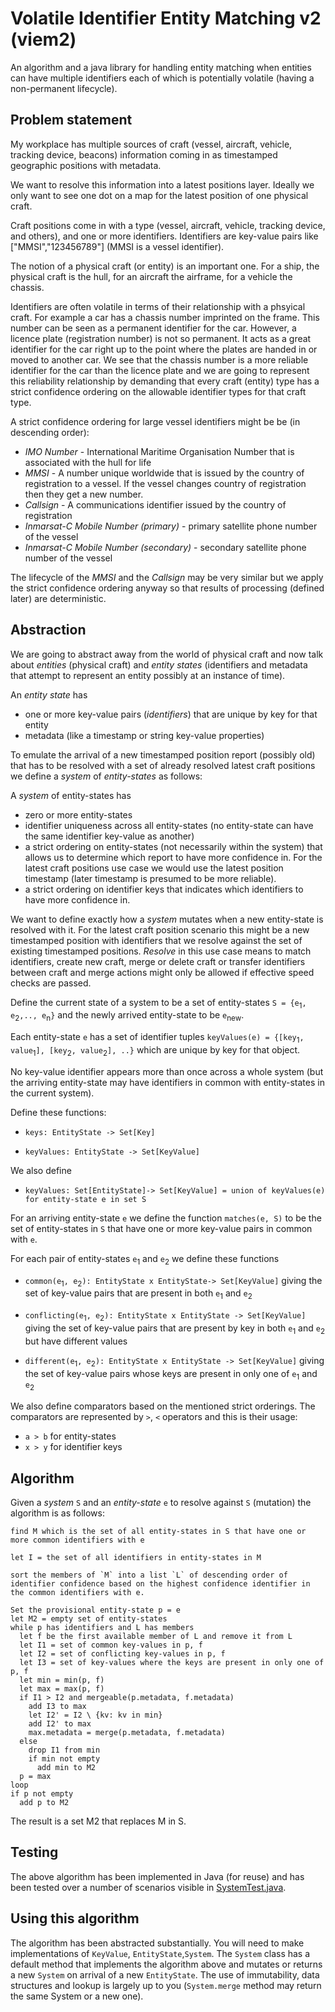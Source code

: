 # Volatile Identifier Entity Matching v2 (viem2)
An algorithm and a java library for handling entity matching when entities can have multiple identifiers each of which is potentially volatile (having a non-permanent lifecycle).

## Problem statement
My workplace has multiple sources of craft (vessel, aircraft, vehicle, tracking device, beacons) information coming in as timestamped geographic positions with metadata.

We want to resolve this information into a latest positions layer. Ideally we only want to see one dot on a map for the latest position of one physical craft.

Craft positions come in with a type (vessel, aircraft, vehicle, tracking device, and others), and one or more identifiers. Identifiers are key-value pairs like ["MMSI","123456789"] (MMSI is a vessel identifier).

The notion of a physical craft (or entity) is an important one. For a ship, the physical craft is the hull, for an aircraft the airframe, for a vehicle the chassis. 

Identifiers are often volatile in terms of their relationship with a phsyical craft. For example a car has a chassis number imprinted on the frame. This number can be seen as a permanent identifier for the car. However, a licence plate (registration number) is not so permanent. It acts as a great identifier for the car right up  to the point where the plates are handed in or moved to another car. We see that the chassis number is a more reliable identifier for the car than the licence plate and we are going to represent this reliability relationship by demanding that every craft (entity) type has a strict confidence ordering on the allowable identifier types for that craft type. 

A strict confidence ordering for large vessel identifiers might be be (in descending order):

* *IMO Number* - International Maritime Organisation Number that is associated with the hull for life
* *MMSI* - A number unique worldwide that is issued by the country of registration to a vessel. If the vessel changes country of registration then they get a new number.
* *Callsign* - A communications identifier issued by the country of registration
* *Inmarsat-C Mobile Number (primary)* - primary satellite phone number of the vessel
* *Inmarsat-C Mobile Number (secondary)* - secondary satellite phone number of the vessel

The lifecycle of the *MMSI* and the *Callsign* may be very similar but we apply the strict confidence ordering anyway so that results of processing (defined later) are deterministic.

## Abstraction
We are going to abstract away from the world of physical craft and now talk about *entities* (physical craft) and *entity states* (identifiers and metadata that attempt to represent an entity possibly at an instance of time).

An *entity state* has

* one or more key-value pairs (*identifiers*) that are unique by key for that entity
* metadata (like a timestamp or string key-value properties)

To emulate the arrival of a new timestamped position report (possibly old) that has to be resolved with a set of already resolved latest craft positions we define a *system* of *entity-states* as follows:

A *system* of entity-states has 

* zero or more entity-states
* identifier uniqueness across all entity-states (no entity-state can have the same identifier key-value as another)
* a strict ordering on entity-states (not necessarily within the system) that allows us to determine which report to have more confidence in. For the latest craft positions use case we would use the latest position timestamp (later timestamp is presumed to be more reliable).
* a strict ordering on identifier keys that indicates which identifiers to have more confidence in.

We want to define exactly how a *system* mutates when a new entity-state is resolved with it. For the latest craft position scenario this might be a new timestamped position with identifiers that we resolve against the set of existing timestamped positions. *Resolve* in this use case means to match identifiers, create new craft, merge or delete craft or transfer identifiers between craft and merge actions might only be allowed if effective speed checks are passed.

Define the current state of a system to be a set of entity-states `S = {e`<sub>1</sub>`, e`<sub>2</sub>`,.., e`<sub>n</sub>`}` and the newly arrived entity-state to be `e`<sub>new</sub>.

Each entity-state `e` has a set of identifier tuples `keyValues(e) = {[key`<sub>1</sub>`, value`<sub>1</sub>`], [key`<sub>2</sub>`, value`<sub>2</sub>`], ..}` which are unique by key for that object.

No key-value identifier appears more than once across a whole system (but the arriving entity-state may have identifiers in common with entity-states in the current system).

Define these functions:

* `keys: EntityState -> Set[Key]`

* `keyValues: EntityState -> Set[KeyValue]`

We also define

* `keyValues: Set[EntityState]-> Set[KeyValue] = union of keyValues(e) for entity-state e in set S`

For an arriving entity-state `e` we define the function `matches(e, S)` to be the set of entity-states in `S` that have one or more key-value pairs in common with `e`.

For each pair of entity-states `e`<sub>1</sub> and `e`<sub>2</sub> we define these functions 

* `common(e`<sub>1</sub>`, e`<sub>2</sub>`): EntityState x EntityState-> Set[KeyValue]` giving the set of key-value pairs that are present in both `e`<sub>1</sub> and `e`<sub>2</sub> 

* `conflicting(e`<sub>1</sub>`, e`<sub>2</sub>`): EntityState x EntityState -> Set[KeyValue]` giving the set of key-value pairs that are present by key in both `e`<sub>1</sub> and `e`<sub>2</sub> but have different values

* `different(e`<sub>1</sub>`, e`<sub>2</sub>`): EntityState x EntityState -> Set[KeyValue]` giving the set of key-value pairs whose keys are present in only one of `e`<sub>1</sub> and `e`<sub>2</sub> 

We also define comparators based on the mentioned strict orderings. The comparators are represented by `>`, `<` operators and this is their usage:

* `a > b` for entity-states
* `x > y` for identifier keys

## Algorithm
Given a *system* `S` and an *entity-state* `e` to resolve against `S` (mutation) the algorithm is as follows:

```
find M which is the set of all entity-states in S that have one or more common identifiers with e

let I = the set of all identifiers in entity-states in M

sort the members of `M` into a list `L` of descending order of identifier confidence based on the highest confidence identifier in the common identifiers with e.

Set the provisional entity-state p = e
let M2 = empty set of entity-states
while p has identifiers and L has members
  let f be the first available member of L and remove it from L
  let I1 = set of common key-values in p, f
  let I2 = set of conflicting key-values in p, f
  let I3 = set of key-values where the keys are present in only one of p, f
  let min = min(p, f)
  let max = max(p, f)
  if I1 > I2 and mergeable(p.metadata, f.metadata) 
    add I3 to max
    let I2' = I2 \ {kv: kv in min}
    add I2' to max
    max.metadata = merge(p.metadata, f.metadata)
  else 
    drop I1 from min
    if min not empty
      add min to M2
  p = max
loop
if p not empty 
  add p to M2
```
The result is a set M2 that replaces M in S.

## Testing
The above algorithm has been implemented in Java (for reuse) and has been tested over a number of scenarios visible in [SystemTest.java](src/test/java/com/github/davidmoten/viem2/SystemTest.java).

## Using this algorithm
The algorithm has been abstracted substantially. You will need to make implementations of `KeyValue`, `EntityState`,`System`. The `System` class has a default method that implements the algorithm above and mutates or returns a new `System` on arrival of a new `EntityState`. The use of immutability, data structures and lookup is largely up to you (`System.merge` method may return the same System or a new one). 
